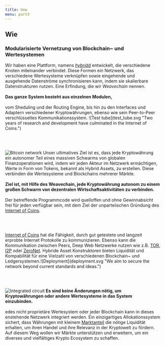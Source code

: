 ```yaml
---
title: How
menu: part3
---
```


## Wie
### Modularisierte Vernetzung von Blockchain~ und Wertesystemen

<span class="column-left">
Wir haben eine Plattform, namens <a href="https://github.com/internetofcoins/hybridd" target="_blank"><i>hybridd</i></a> entwickelt, die verschiedene Knoten miteinander verbindet. Diese Formen ein Netzwerk, das verschiedene Wertesysteme verknüpfen sowie eingehende und ausgehende Datenströme synchronisieren kann, indem sie skalierbare Datenstrukturen nutzen. Eine Erfindung, die wir <i>Weavechain</i> nennen. <br><br><b>Das ganze System besteht aus einzelnen Modulen,</b><br><br>  vom Sheduling und der Routing Engine, bis hin zu den Interfaces und Adaptern verschiedener Kryptowährungen, ebenso wie sein Peer-to-Peer verschlüsseltes Kommunikationssystem.
</span><span class="column-right small" style="height: 12em;">![Test tube](test_tube.svg "Two years of research and development have culminated in the Internet of Coins.")</span>

<br><br>

<span class="column-left small" style="height: 15em;">![Bitcoin network](bitcoin_network.svg "We have taken the solid development and resilience of Bitcoin as an example.")</span><span class="column-right">
Unser ultimatives Ziel ist es, dass jede Kryptowährung ein autonomer Teil eines massiven Schwarms von globalen Finanzoperationen wird, indem wir jeden Akteur im Netzwerk ermächtigen, Werte in Form von Tokens, bekannt als Hybrid Assets, zu erstellen. Diese verbinden die Wertesysteme und Blockchains mehrerer Märkte. <br><br><b>Ziel ist,  mit Hilfe des Weavechain, jede Kryptowährung autonom zu einem großen Schwarm von dezentralen Wirtschaftsaktivitäten zu verbinden.</b><br><br> Der betreffende Programmcode wird quelloffen und ohne Gewinnabsicht frei für jeden verfügbar sein, mit dem Ziel der unparteiischen Gründung des <a href="https://internetofcoins.org" target="_blank">Internet of Coins</a>.</span>

<br><br>

<span class="column-left">
<a href="https://internetofcoins.org" target="_blank">Internet of Coins</a> hat die Fähigkeit, durch gut getestete und langzeit erprobte Internet Protokolle zu kommunizieren. Ebenso kann die Kommunikation zwischen Peers, Deep Web Netzwerke nutzen wie z.B. <a href="https://www.torproject.org/" target="_blank">TOR</a>, <a href="https://geti2p.net/" target="_blank">I2P</a> oder <a href="https://zeronet.io/" target="_blank">ZeroNet</a>. Hybride Asset Konstruktoren bieten Liquidität und Kompabilität für eine Vielzahl von verschiedenen Blockchain~ und Ledgersystemen.</span><span class="column-right small" style="height: 9em;">![Deployment](deployment.svg "We aim to secure the network beyond current standards and ideas.")</span>

<br><br>

<span class="column-left small" style="height: 10em;">![Integrated circuit](integrated_circuit.svg "Everyone is free to connect to Internet of Coins hybrid nodes.")</span><span class="column-right">
<b>Es sind keine Änderungen nötig, um Kryptowährungen oder andere Wertesysteme in das System einzubinden.</b><br><br>edes nicht proprietäre Wertesystem oder jeder Blockchain kann in dieses enstehende Netzwerk integriert werden. Ein einzigartiges Allokationssystem sichert, dass Währungen mit kleinem <a href="http://coinmarketcap.com/" target="_blank">Marktanteil</a> die nötige Liquidität erhalten, um ihren Handel und ihre Relevanz in der Kryptowelt zu fördern. Auf diesem Weg wollen wir Märkte unterstützen und erweitern, um ein diverses und vielfältiges Krypto Ecosystem zu schaffen.
